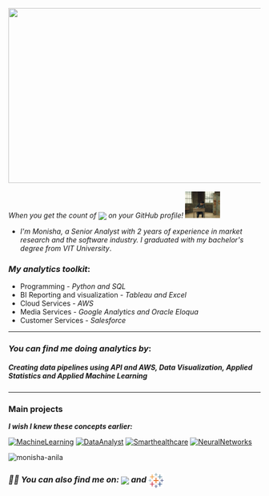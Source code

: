 <img src="https://media.licdn.com/dms/image/C5622AQFJ521PFF72zA/feedshare-shrink_2048_1536/0/1676027745133?e=1682553600&v=beta&t=ijR8O9wPqh_A_6UqJtE9BG5luo2050WA81qEARcW4Rg" height = "350px" width="1000px" align="centre"/></a>

*When you get the count of <img align='center' src="https://komarev.com/ghpvc/?username=monisha-anila"> on your GitHub profile!* <img src ="https://github.com/monisha-anila/monisha-anila/blob/main/giphy.webp" width="70px">
 
- *I'm Monisha, a Senior Analyst with 2 years of experience in market research and the software industry. I graduated with my bachelor's degree from VIT University*.

### *My analytics toolkit*:
*  Programming - *Python and SQL*
*  BI Reporting and visualization - *Tableau and Excel*
*  Cloud Services - *AWS*
*  Media Services - *Google Analytics and Oracle Eloqua*
*  Customer Services - *Salesforce*
--------
### *You can find me doing analytics by*:
##### *Creating data pipelines using API and AWS, Data Visualization, Applied Statistics and Applied Machine Learning*
---------
### Main projects
<b>*I wish I knew these concepts earlier:*</b>
<p align="left">
  <a href="https://github.com/monisha-anila/Tuning-Learning-rate"><img width="400" src="https://github-readme-stats.vercel.app/api/pin/?username=monisha-anila&repo=Tuning-Learning-rate&theme=react&bg_color=181b24&title_color=F8D866&icon_color=24a0ed&hide_border=true&show_icons=false" alt="MachineLearning"></a>
  <a href="https://github.com/monisha-anila/Data-Analyst-hacks"><img width="400" src="https://github-readme-stats.vercel.app/api/pin/?username=monisha-anila&repo=Data-Analyst-hacks&theme=react&bg_color=181b24&title_color=F8D866&icon_color=24a0ed&hide_border=true&show_icons=false" alt="DataAnalyst"></a>
  <a href="https://github.com/monisha-anila/Smart-health-care"><img width="400" src="https://github-readme-stats.vercel.app/api/pin/?username=monisha-anila&repo=Smart-health-care&hide_border=true&bg_color=181b24&title_color=F8D866&icon_color=24a0ed&theme=react&show_icons=false" alt="Smarthealthcare"></a>
  <a href="https://github.com/monisha-anila/Object-detection-"><img width="400" src="https://github-readme-stats.vercel.app/api/pin/?username=monisha-anila&repo=Object-detection-&theme=react&bg_color=181b24&title_color=F8D866&icon_color=24a0ed&hide_border=true&show_icons=false" alt="NeuralNetworks"></a>
</p>


<p align="left"> <img src="https://github-readme-stats.vercel.app/api?username=monisha-anila&show_icons=true&hide=java,html,tex&theme=react&bg_color=181b24&title_color=F8D866&icon_color=24a0ed&hide_border=true&langs_count=4)" alt="monisha-anila" />

### *🙋‍♀️ You can also find me on: <a href="https://linkedin.com/in/monisha-anila"><img align ='center' src="https://github.com/rahuldkjain/github-profile-readme-generator/blob/master/src/images/icons/Social/linked-in-alt.svg" width="30px"></a> and <a href="https://public.tableau.com/app/profile/monisha.anila"> <img align ='center' src="https://github.com/monisha-anila/monisha-anila/blob/main/tableau-software.svg" width ="30px"></a>* 
